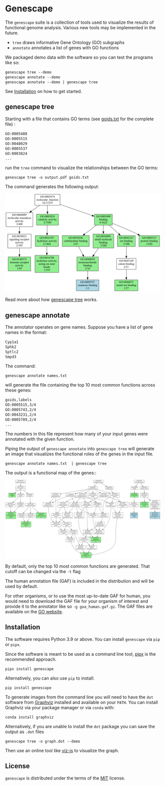 # Genescape

The `genescape` suite is a collection of tools used to visualize the results of functional genome analysis. Various new tools may be implemented in the future.

* `tree` draws informative Gene Ontology (GO) subgraphs
* `annotate` annotates a list of genes with GO functions

We packaged demo data with the software so you can test the programs like so:

```console
genescape tree --demo
genescape annotate --demo
genescape annotate --demo | genescape tree
```

See [Installation](#installation) on how to get started.

## genescape tree

Starting with a file that contains GO terms (see [goids.txt](src/genescape/data/goids.txt) for the complete file)
:

```
GO:0005488
GO:0005515
GO:0048029
GO:0005537
GO:0003824
...
```

run the `tree` command to visualize the relationships between the GO terms:

```console
genescape tree -o output.pdf goids.txt 
```

The command generates the following output:

![Example output](docs/images/demo.png)

Read more about how [genescape tree](docs/gs_tree.md) works.

## genescape annotate

The annotator operates on gene names. Suppose you have a list of gene names in the format:

```
Cyp1a1
Sphk2
Sptlc2
Smpd3
```

The command:

```console
genescape annotate names.txt 
```

will generate the file containing the top 10 most common functions across these genes:

```
goids,labels
GO:0005515,3/4
GO:0005743,2/4
GO:0043231,2/4
GO:0005789,2/4
...
```

The numbers in this file represent how many of your input genes were annotated with the given function. 

Piping the output of `genescape annotate` into `genescape tree` will generate an image that visualizes the functional roles of the genes in the input file.

```console
genescape annotate names.txt  | genescape tree
```


The output is a functional map of the genes::

![Example output with labels](docs/images/genelist.png)

By default, only the top 10 most common functions are generated. That cutoff can be changed via the `-t` flag

The human annotation file (GAF) is included in the distribution and will be used by default. 

For other organisms, or to use the most up-to-date GAF for human, you would need to download the GAF file for your organism of interest and provide it to the annotator like so `-g goa_human.gaf.gz`. The GAF files are available on the [GO website](http://current.geneontology.org/annotations/). 

## Installation

The software requires Python 3.9 or above. You can install `genescape` via `pip` or `pipx`.

Since the software is meant to be used as a command line tool, [pipx][pipx] is the recommended approach. 

```console
pipx install genescape
```

Alternatively, you can also use `pip` to install:

```console
pip install genescape
```

[pipx]: https://pipx.pypa.io/stable/

To generate images from the command line you will need to have the `dot` software from [Graphviz](https://graphviz.org/) installed and available on your `PATH`. You can install Graphviz via your package manager or via `conda` with:

```console  
conda install graphviz
```

Alternatively, if you are unable to install the `dot` package you can save the output as `.dot` files 

```console
genescape tree -o graph.dot --demo
```

Then use an online tool like [viz-js](http://viz-js.com/) to visualize the graph.

## License

`genescape` is distributed under the terms of the [MIT](https://spdx.org/licenses/MIT.html) license.
